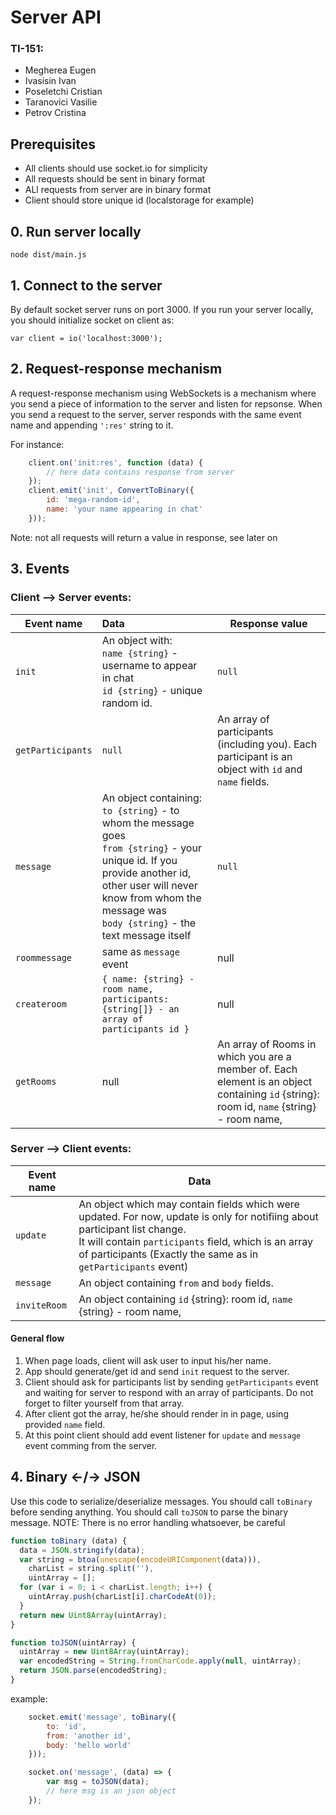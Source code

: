 # Server API

### TI-151:
- Megherea Eugen
- Ivasisin Ivan
- Poseletchi Cristian
- Taranovici Vasilie
- Petrov Cristina

## Prerequisites
- All clients should use socket.io for simplicity
- All requests should be sent in binary format
- ALl requests from server are in binary format
- Client should store unique id (localstorage for example)

## 0. Run server locally
`node dist/main.js`

## 1. Connect to the server
By default socket server runs on port 3000. If you run your server locally, you should initialize socket on client as:

`var client = io('localhost:3000');`

## 2. Request-response mechanism

A request-response mechanism using WebSockets is a mechanism where you send a piece of information to the server and listen for repsonse. When you send a request to the server, server responds with the same event name and appending `':res'` string to it. 

For instance:
```javascript
    client.on('init:res', function (data) {
        // here data contains response from server
    });
    client.emit('init', ConvertToBinary({
        id: 'mega-random-id',
        name: 'your name appearing in chat'
    }));
```
Note: not all requests will return a value in response, see later on

## 3. Events

### Client --> Server events:
|Event name|Data|Response value|
|----------|:---|--------------|
|`init`|An object with:<br> `name {string}` - username to appear in chat<br> `id {string}` - unique random id. | `null`
|`getParticipants`|`null`|An array of participants (including you). Each participant is an object with `id` and `name` fields.
|`message`|An object containing:<br>`to {string}` - to whom the message goes<br>`from {string}` - your unique id. If you provide another id, other user will never know from whom the message was<br>`body {string}` - the text message itself|`null`
|`roommessage`| same as `message` event | null
|`createroom`|`{ name: {string} - room name, participants: {string[]} - an array of participants id }`|null
|`getRooms`|null|An array of Rooms in which you are a member of. Each element is an object containing `id` {string}: room id, `name` {string} - room name, |`participants`: {string[]} - an array of participants id's which are members of this group

### Server --> Client events:
|Event name|Data|
|----------|----|
|`update`|An object which may contain fields which were updated. For now, update is only for notifiing about participant list change.<br>It will contain `participants` field, which is an array of participants (Exactly the same as in `getParticipants` event)|
|`message`|An object containing `from` and `body` fields.|
|`inviteRoom`|An object containing `id` {string}: room id, `name` {string} - room name, |`participants`: {string[]} - an array of participants id's which are members of this group|

#### General flow
1. When page loads, client will ask user to input his/her name.
2. App should generate/get id and send `init` request to the server.
3. Client should ask for participants list by sending `getParticipants` event and waiting for server to respond with an array of participants. Do not forget to filter yourself from that array. 
4. After client got the array, he/she should render in in page, using provided `name` field.
5. At this point client should add event listener for `update` and `message` event comming from the server.

## 4. Binary <-/-> JSON

Use this code to serialize/deserialize messages. You should call `toBinary` before sending anything. You should call `toJSON` to parse the binary message.
NOTE: There is no error handling whatsoever, be careful

```javascript
function toBinary (data) {
  data = JSON.stringify(data);
  var string = btoa(unescape(encodeURIComponent(data))),
    charList = string.split(''),
    uintArray = [];
  for (var i = 0; i < charList.length; i++) {
    uintArray.push(charList[i].charCodeAt(0));
  }
  return new Uint8Array(uintArray);
}

function toJSON(uintArray) {
  uintArray = new Uint8Array(uintArray);
  var encodedString = String.fromCharCode.apply(null, uintArray);
  return JSON.parse(encodedString);
}
```

example:

```javascript
    socket.emit('message', toBinary({
        to: 'id',
        from: 'another id',
        body: 'hello world'
    }));

    socket.on('message', (data) => {
        var msg = toJSON(data);
        // here msg is an json object
    });
```